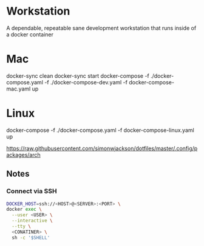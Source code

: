 # Workstation

A dependable, repeatable sane development workstation that runs inside of a docker container

# Mac
docker-sync clean
docker-sync start 
docker-compose -f ./docker-compose.yaml -f ./docker-compose-dev.yaml -f docker-compose-mac.yaml up

# Linux
docker-compose -f ./docker-compose.yaml -f docker-compose-linux.yaml up 

https://raw.githubusercontent.com/simonwjackson/dotfiles/master/.config/packages/arch

## Notes

### Connect via SSH

```bash
DOCKER_HOST=ssh://<HOST>@<SERVER>:<PORT> \
docker exec \
  --user <USER> \
  --interactive \
  --tty \
  <CONATINER> \
  sh -c '$SHELL'
```
